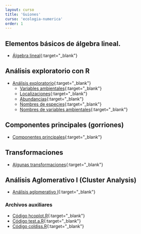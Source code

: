 ```yaml
---
layout: curso
title: 'Guiones'
curso: 'ecologia-numerica'
order: 1
---
```


## Elementos básicos de álgebra lineal.

* [Álgebra lineal](./guiones/algebra_lineal.html){:target="_blank"}

## Análisis exploratorio con R

* [Análisis exploratorio](./guiones/ecologiaPeces.html){:target="_blank"}
   - [Variables ambientales](./bases_datos/ambientales.xlsx){:target="_blank"}
   - [Localizaciones](./bases_datos/localidades.xlsx){:target="_blank"}
   - [Abundancias](./bases_datos/peces.xlsx){:target="_blank"}
   - [Nombres de especies](./bases_datos/nombresdeespecies.xlsx){:target="_blank"}
   - [Nombres de variables ambientales](./bases_datos/Nombresdevariablesambientales.xlsx){:target="_blank"}

## Componentes principales (gorriones)

* [Componentes principales](./guiones/gorriones.html){:target="_blank"}

## Transformaciones 

* [Algunas transformaciones](./guiones/ecologiaPeces2.html){:target="_blank"}

## Análisis Aglomerativo I (Cluster Analysis)

* [Análisis aglomerativo I](./guiones/cluster1.html){:target="_blank"}

### Archivos auxiliares

* [Código hcoplot.R](./guiones/hcoplot.R){:target="_blank"}
* [Código test.a.R](./guiones/test.a.R){:target="_blank"}
* [Código coldiss.R](./guiones/coldiss.R){:target="_blank"}

